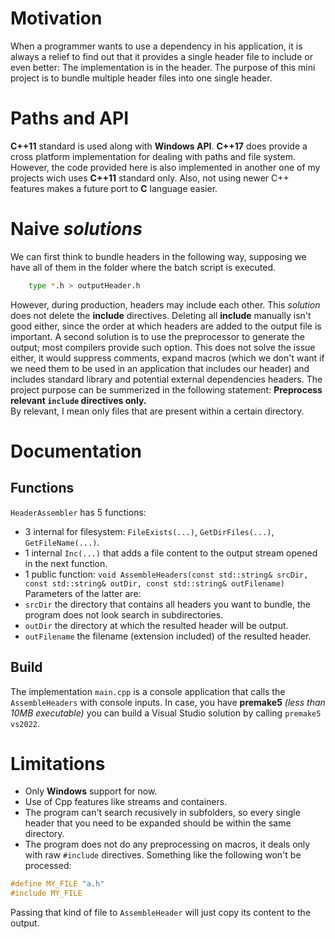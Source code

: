# Motivation
When a programmer wants to use a dependency in his application, it is always a relief to find out that it provides a single header file to include or even better: The implementation is in the header. 
The purpose of this mini project is to bundle multiple header files into one single header.
# Paths and API
**C++11** standard is used along with **Windows API**. **C++17** does provide a cross platform implementation for dealing with paths and file system. However, the code provided here is also implemented in another one of my projects wich uses **C++11** standard only. Also, not using newer C++ features makes a future port to **C** language easier.
# Naive *solutions*
We can first think to bundle headers in the following way, supposing we have all of them in the folder where the batch script is executed.
```bash
    type *.h > outputHeader.h
```
However, during production, headers may include each other. This *solution* does not delete the **include** directives. Deleting all **include** manually isn't good either, since the order at which headers are added to the output file is important.
A second solution is to use the preprocessor to generate the output; most compilers provide such option. This does not solve the issue either, it would suppress comments, expand macros (which we don't want if we need them to be used in an application that includes our header) and includes standard library and potential external dependencies headers.
The project purpose can be summerized in the following statement: **Preprocess relevant `include` directives only.** <br/>
By relevant, I mean only files that are present within a certain directory.
# Documentation
## Functions
`HeaderAssembler` has 5 functions:
* 3 internal for filesystem: `FileExists(...)`, `GetDirFiles(...)`, `GetFileName(...)`.
* 1 internal `Inc(...)` that adds a file content to the output stream opened in the next function.
* 1 public function: `void AssembleHeaders(const std::string& srcDir, const std::string& outDir, const std::string& outFilename)`<br/>
Parameters of the latter are:
* `srcDir` the directory that contains all headers you want to bundle, the program does not look search in subdirectories. 
* `outDir` the directory at which the resulted header will be output.
* `outFilename` the filename (extension included) of the resulted header.
## Build
The implementation `main.cpp` is a console application that calls the `AssembleHeaders` with console inputs.
In case, you have **premake5** *(less than 10MB executable)* you can build a Visual Studio solution by calling `premake5 vs2022`.
# Limitations
* Only **Windows** support for now.
* Use of Cpp features like streams and containers.
* The program can't search recusively in subfolders, so every single header that you need to be expanded should be within the same directory.
* The program does not do any preprocessing on macros, it deals only with raw `#include` directives. Something like the following won't be processed:
```cpp
#define MY_FILE "a.h"
#include MY_FILE
```
Passing that kind of file to `AssembleHeader` will just copy its content to the output.
